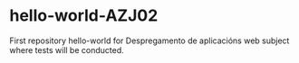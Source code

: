 # hello-world-AZJ02
First repository hello-world for Despregamento de aplicacións web subject where tests will be conducted.
